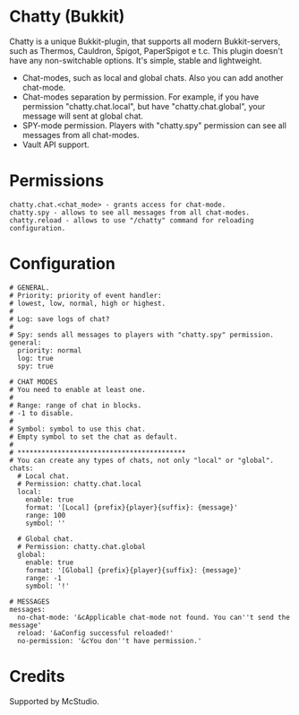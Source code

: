 # Chatty (Bukkit)

Chatty is a unique Bukkit-plugin, that supports all modern Bukkit-servers, such as Thermos, Cauldron, Spigot, PaperSpigot e t.c. This plugin doesn't have any non-switchable options. It's simple, stable and lightweight.

  - Chat-modes, such as local and global chats. Also you can add another chat-mode.
  - Chat-modes separation by permission. For example, if you have permission "chatty.chat.local", but have "chatty.chat.global", your message will sent at global chat.
  - SPY-mode permission. Players with "chatty.spy" permission can see all messages from all chat-modes.
  - Vault API support.

# Permissions
    chatty.chat.<chat_mode> - grants access for chat-mode.
    chatty.spy - allows to see all messages from all chat-modes.
    chatty.reload - allows to use "/chatty" command for reloading configuration.


# Configuration
    # GENERAL.
    # Priority: priority of event handler:
    # lowest, low, normal, high or highest.
    #
    # Log: save logs of chat?
    #
    # Spy: sends all messages to players with "chatty.spy" permission.
    general:
      priority: normal
      log: true
      spy: true

    # CHAT MODES
    # You need to enable at least one.
    #
    # Range: range of chat in blocks.
    # -1 to disable.
    #
    # Symbol: symbol to use this chat.
    # Empty symbol to set the chat as default.
    #
    # ******************************************
    # You can create any types of chats, not only "local" or "global".
    chats:
      # Local chat.
      # Permission: chatty.chat.local
      local:
        enable: true
        format: '[Local] {prefix}{player}{suffix}: {message}'
        range: 100
        symbol: ''

      # Global chat.
      # Permission: chatty.chat.global
      global:
        enable: true
        format: '[Global] {prefix}{player}{suffix}: {message}'
        range: -1
        symbol: '!'

    # MESSAGES
    messages:
      no-chat-mode: '&cApplicable chat-mode not found. You can''t send the message'
      reload: '&aConfig successful reloaded!'
      no-permission: '&cYou don''t have permission.'

# Credits
Supported by McStudio.
